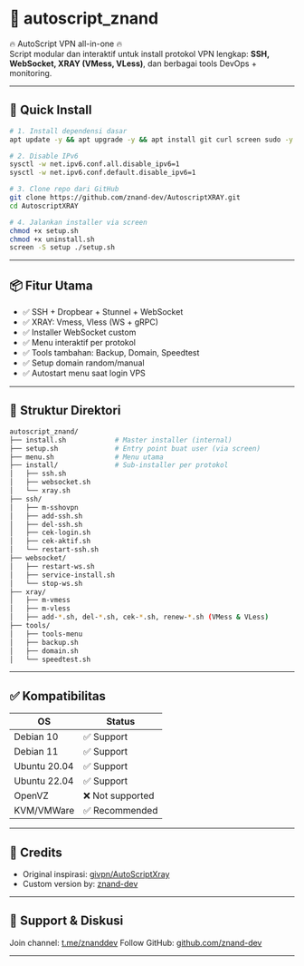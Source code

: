 
# 🔐 autoscript_znand

🔥 AutoScript VPN all-in-one 🔥  
Script modular dan interaktif untuk install protokol VPN lengkap: **SSH, WebSocket, XRAY (VMess, VLess)**, dan berbagai tools DevOps + monitoring.

---

## 🚀 Quick Install
```bash
# 1. Install dependensi dasar
apt update -y && apt upgrade -y && apt install git curl screen sudo -y

# 2. Disable IPv6
sysctl -w net.ipv6.conf.all.disable_ipv6=1
sysctl -w net.ipv6.conf.default.disable_ipv6=1

# 3. Clone repo dari GitHub
git clone https://github.com/znand-dev/AutoscriptXRAY.git
cd AutoscriptXRAY

# 4. Jalankan installer via screen
chmod +x setup.sh
chmod +x uninstall.sh
screen -S setup ./setup.sh
```

---

## 📦 Fitur Utama

- ✅ SSH + Dropbear + Stunnel + WebSocket
- ✅ XRAY: Vmess, Vless (WS + gRPC)
- ✅ Installer WebSocket custom
- ✅ Menu interaktif per protokol
- ✅ Tools tambahan: Backup, Domain, Speedtest
- ✅ Setup domain random/manual
- ✅ Autostart menu saat login VPS

---

## 📁 Struktur Direktori

```bash
autoscript_znand/
├── install.sh            # Master installer (internal)
├── setup.sh              # Entry point buat user (via screen)
├── menu.sh               # Menu utama
├── install/              # Sub-installer per protokol
│   ├── ssh.sh
│   ├── websocket.sh
│   └── xray.sh
├── ssh/
│   ├── m-sshovpn
│   ├── add-ssh.sh
│   ├── del-ssh.sh
│   ├── cek-login.sh
│   ├── cek-aktif.sh
│   └── restart-ssh.sh
├── websocket/
│   ├── restart-ws.sh
│   ├── service-install.sh
│   └── stop-ws.sh
├── xray/
│   ├── m-vmess
│   ├── m-vless
│   ├── add-*.sh, del-*.sh, cek-*.sh, renew-*.sh (VMess & VLess)
├── tools/
│   ├── tools-menu
│   ├── backup.sh
│   ├── domain.sh
│   └── speedtest.sh
```

---

## ✅ Kompatibilitas

| OS           | Status    |
|--------------|-----------|
| Debian 10    | ✅ Support |
| Debian 11    | ✅ Support |
| Ubuntu 20.04 | ✅ Support |
| Ubuntu 22.04 | ✅ Support |
| OpenVZ       | ❌ Not supported |
| KVM/VMWare   | ✅ Recommended |

---

## 🤝 Credits

- Original inspirasi: [givpn/AutoScriptXray](https://github.com/givpn/AutoScriptXray)
- Custom version by: [znand-dev](https://github.com/znand-dev)

---

## 💬 Support & Diskusi

Join channel: [t.me/znanddev](https://t.me/znanddev)
Follow GitHub: [github.com/znand-dev](https://github.com/znand-dev)

---
